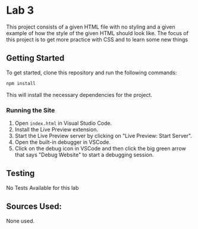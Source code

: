 # Lab 3

This project consists of a given HTML file with no styling and a given example of how the style of the given HTML should look like. The focus
of this project is to get more practice with CSS and to learn some new things

## Getting Started

To get started, clone this repository and run the following commands:

```bash
npm install
```

This will install the necessary dependencies for the project.

### Running the Site

1. Open `index.html` in Visual Studio Code.
2. Install the Live Preview extension.
3. Start the Live Preview server by clicking on "Live Preview: Start Server".
4. Open the built-in debugger in VSCode.
5. Click on the debug icon in VSCode and then click the big green arrow that says "Debug Website" to start a debugging session.

## Testing

No Tests Available for this lab

## Sources Used:
None used.
